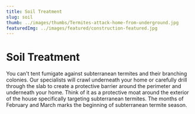 ```yaml
---
title: Soil Treatment
slug: soil
thumb: ../images/thumbs/Termites-attack-home-from-underground.jpg
featuredImg: ../images/featured/construction-featured.jpg
---
```


# Soil Treatment


You can't tent fumigate against subterranean termites and their branching colonies. Our specialists will crawl underneath your home or carefully drill through the slab to create a protective barrier around the perimeter and underneath your home. Think of it as a protective moat around the exterior of the house specifically targeting subterranean termites. The months of February and March marks the beginning of subterranean termite season.